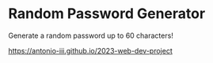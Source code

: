 # Random Password Generator
Generate a random password up to 60 characters!

https://antonio-iii.github.io/2023-web-dev-project
